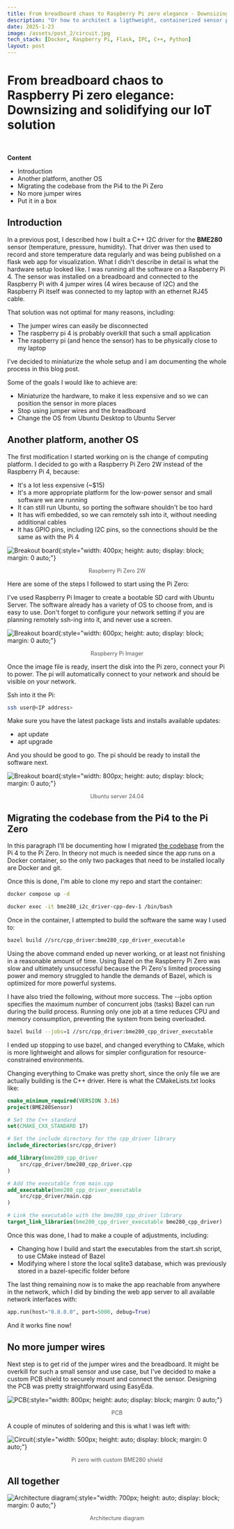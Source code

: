 ```yaml
---
title: From breadboard chaos to Raspberry Pi zero elegance - Downsizing and solidifying our IoT solution
description: "Or how to architect a ligthweight, containerized sensor pipeline"
date: 2025-1-23
image: /assets/post_2/circuit.jpg
tech_stack: [Docker, Raspberry Pi, Flask, IPC, C++, Python]
layout: post
---
```


# From breadboard chaos to Raspberry Pi zero elegance: Downsizing and solidifying our IoT solution

<br>

**Content**
- Introduction
- Another platform, another OS
- Migrating the codebase from the Pi4 to the Pi Zero
- No more jumper wires
- Put it in a box

## Introduction

In a previous post, I described how I built a C++ I2C driver for the **BME280** sensor (temperature, pressure, humidity). That driver was then used to record and store temperature data regularly and was being published on a flask web app for visualization. What I didn't describe in detail is what the hardware setup looked like. 
I was running all the software on a Raspberry Pi 4. The sensor was installed on a breadboard and connected to the Raspberry Pi with 4 jumper wires (4 wires because of I2C) and the Raspberry Pi itself was connected to my laptop with an ethernet RJ45 cable. 


That solution was not optimal for many reasons, including:
- The jumper wires can easily be disconnected
- The raspberry pi 4 is probably overkill that such a small application
- The raspberry pi (and hence the sensor) has to be physically close to my laptop

I've decided to miniaturize the whole setup and I am documenting the whole process in this blog post. 

Some of the goals I would like to achieve are:
- Miniaturize the hardware, to make it less expensive and so we can position the sensor in more places
- Stop using jumper wires and the breadboard
- Change the OS from Ubuntu Desktop to Ubuntu Server


## Another platform, another OS

The first modification I started working on is the change of computing platform. I decided to go with a Raspberry Pi Zero 2W instead of the Raspberry Pi 4, because:
- It's a lot less expensive (~$15)
- It's a more appropriate platform for the low-power sensor and small software we are running
- It can still run Ubuntu, so porting the software shouldn't be too hard
- It has wifi embedded, so we can remotely ssh into it, without needing additional cables
- It has GPIO pins, including I2C pins, so the connections should be the same as with the Pi 4


![Breakout board](/assets/post_2/pi_zero.png){:style="width: 400px; height: auto; display: block; margin: 0 auto;"}
<p style="text-align: center; font-size: 0.9em; color: #555;">Raspberry Pi Zero 2W</p>


Here are some of the steps I followed to start using the Pi Zero:

I've used Raspberry Pi Imager to create a bootable SD card with Ubuntu Server. The software already has a variety of OS to choose from, and is easy to use. Don't forget to configure your network setting if you are planning remotely ssh-ing into it, and never use a screen. 

![Breakout board](/assets/post_2/imager.png){:style="width: 600px; height: auto; display: block; margin: 0 auto;"}
<p style="text-align: center; font-size: 0.9em; color: #555;">Raspberry Pi Imager</p>


Once the image file is ready, insert the disk into the Pi zero, connect your Pi to power. The pi will automatically connect to your network and should be visible on your network.

Ssh into it the Pi:

```bash
ssh user@<IP address>
```
Make sure you have the latest package lists and installs available updates: 
- apt update
- apt upgrade

And you should be good to go. The pi should be ready to install the software next.

![Breakout board](/assets/post_2/ubuntu.png){:style="width: 800px; height: auto; display: block; margin: 0 auto;"}
<p style="text-align: center; font-size: 0.9em; color: #555;">Ubuntu server 24.04</p>


## Migrating the codebase from the Pi4 to the Pi Zero

In this paragraph I'll be documenting how I migrated [the codebase](https://github.com/mattia-p/bme280_i2c_driver) from the Pi 4 to the Pi Zero.
In theory not much is needed since the app runs on a Docker container, so the only two packages that need to be installed locally are Docker and git. 


Once this is done, I'm able to clone my repo and start the container:

```bash
docker compose up -d
```
```bash
docker exec -it bme280_i2c_driver-cpp-dev-1 /bin/bash
```
Once in the container, I attempted to build the software the same way I used to:

```bash
bazel build //src/cpp_driver:bme280_cpp_driver_executable
```

Using the above command ended up never working, or at least not finishing in a reasonable amount of time. Using Bazel on the Raspberry Pi Zero was slow and ultimately unsuccessful because the Pi Zero's limited processing power and memory struggled to handle the demands of Bazel, which is optimized for more powerful systems.

I have also tried the following, without more success. The --jobs option specifies the maximum number of concurrent jobs (tasks) Bazel can run during the build process. Running only one job at a time reduces CPU and memory consumption, preventing the system from being overloaded.

```bash
bazel build --jobs=1 //src/cpp_driver:bme280_cpp_driver_executable
```

I ended up stopping to use bazel, and changed everything to CMake, which is more lightweight and allows for simpler configuration for resource-constrained environments. 

Changing everything to Cmake was pretty short, since the only file we are actually building is the C++ driver. Here is what the CMakeLists.txt looks like:

```cmake
cmake_minimum_required(VERSION 3.16)
project(BME280Sensor)

# Set the C++ standard
set(CMAKE_CXX_STANDARD 17)

# Set the include directory for the cpp_driver library
include_directories(src/cpp_driver)

add_library(bme280_cpp_driver
	src/cpp_driver/bme280_cpp_driver.cpp
)

# Add the executable from main.cpp
add_executable(bme280_cpp_driver_executable
	src/cpp_driver/main.cpp
)

# Link the executable with the bme280_cpp_driver library
target_link_libraries(bme280_cpp_driver_executable bme280_cpp_driver)

```

Once this was done, I had to make a couple of adjustments, including:
- Changing how I build and start the executables from the start.sh script, to use CMake instead of Bazel
- Modifying where I store the local sqlite3 database, which was previously stored in a bazel-specific folder before

The last thing remaining now is to make the app reachable from anywhere in the network, which I did by binding the web app server to all available network interfaces with:

```python
app.run(host="0.0.0.0", port=5000, debug=True)
```
And it works fine now! 

## No more jumper wires

Next step is to get rid of the jumper wires and the breadboard. It might be overkill for such a small sensor and use case, but I've decided to make a custom PCB shield to securely mount and connect the sensor. Designing the PCB was pretty straightforward using EasyEda.

![PCB](/assets/post_2/pcb.png){:style="width: 800px; height: auto; display: block; margin: 0 auto;"}
<p style="text-align: center; font-size: 0.9em; color: #555;">PCB</p>

A couple of minutes of soldering and this is what I was left with:

![Circuit](/assets/post_2/circuit.jpg){:style="width: 500px; height: auto; display: block; margin: 0 auto;"}
<p style="text-align: center; font-size: 0.9em; color: #555;">Pi zero with custom BME280 shield</p>

## All together

![Architecture diagram](/assets/post_2/arch_diagram.png){:style="width: 700px; height: auto; display: block; margin: 0 auto;"}
<p style="text-align: center; font-size: 0.9em; color: #555;">Architecture diagram</p>
